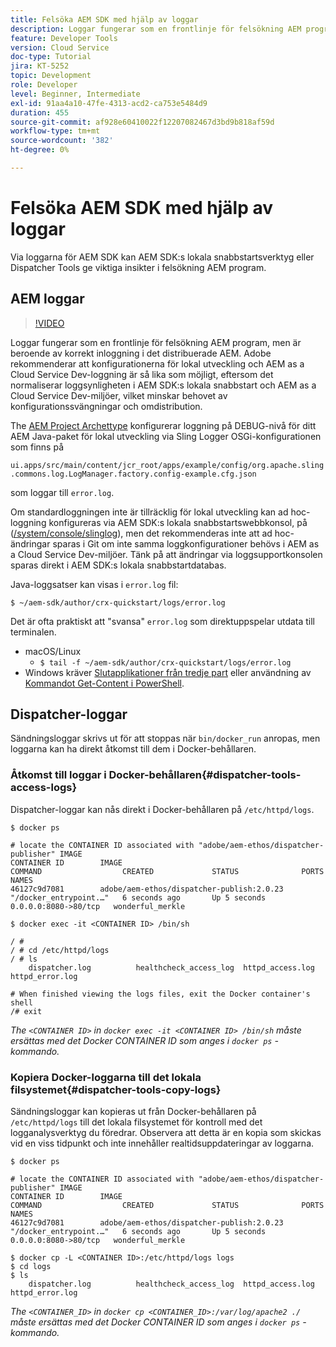 ```yaml
---
title: Felsöka AEM SDK med hjälp av loggar
description: Loggar fungerar som en frontlinje för felsökning AEM program, men är beroende av korrekt inloggning i det distribuerade AEM.
feature: Developer Tools
version: Cloud Service
doc-type: Tutorial
jira: KT-5252
topic: Development
role: Developer
level: Beginner, Intermediate
exl-id: 91aa4a10-47fe-4313-acd2-ca753e5484d9
duration: 455
source-git-commit: af928e60410022f12207082467d3bd9b818af59d
workflow-type: tm+mt
source-wordcount: '382'
ht-degree: 0%

---
```


# Felsöka AEM SDK med hjälp av loggar

Via loggarna för AEM SDK kan AEM SDK:s lokala snabbstartsverktyg eller Dispatcher Tools ge viktiga insikter i felsökning AEM program.

## AEM loggar

>[!VIDEO](https://video.tv.adobe.com/v/34334?quality=12&learn=on)

Loggar fungerar som en frontlinje för felsökning AEM program, men är beroende av korrekt inloggning i det distribuerade AEM. Adobe rekommenderar att konfigurationerna för lokal utveckling och AEM as a Cloud Service Dev-loggning är så lika som möjligt, eftersom det normaliserar loggsynligheten i AEM SDK:s lokala snabbstart och AEM as a Cloud Service Dev-miljöer, vilket minskar behovet av konfigurationssvängningar och omdistribution.

The [AEM Project Archettype](https://github.com/adobe/aem-project-archetype) konfigurerar loggning på DEBUG-nivå för ditt AEM Java-paket för lokal utveckling via Sling Logger OSGi-konfigurationen som finns på

`ui.apps/src/main/content/jcr_root/apps/example/config/org.apache.sling.commons.log.LogManager.factory.config-example.cfg.json`

som loggar till `error.log`.

Om standardloggningen inte är tillräcklig för lokal utveckling kan ad hoc-loggning konfigureras via AEM SDK:s lokala snabbstartswebbkonsol, på ([/system/console/slinglog](http://localhost:4502/system/console/slinglog)), men det rekommenderas inte att ad hoc-ändringar sparas i Git om inte samma loggkonfigurationer behövs i AEM as a Cloud Service Dev-miljöer. Tänk på att ändringar via loggsupportkonsolen sparas direkt i AEM SDK:s lokala snabbstartdatabas.

Java-loggsatser kan visas i `error.log` fil:

```
$ ~/aem-sdk/author/crx-quickstart/logs/error.log
```

Det är ofta praktiskt att &quot;svansa&quot; `error.log` som direktuppspelar utdata till terminalen.

+ macOS/Linux
   + `$ tail -f ~/aem-sdk/author/crx-quickstart/logs/error.log`
+ Windows kräver [Slutapplikationer från tredje part](https://stackoverflow.com/questions/187587/a-windows-equivalent-of-the-unix-tail-command) eller användning av [Kommandot Get-Content i PowerShell](https://stackoverflow.com/a/46444596/133936).

## Dispatcher-loggar

Sändningsloggar skrivs ut för att stoppas när `bin/docker_run` anropas, men loggarna kan ha direkt åtkomst till dem i Docker-behållaren.

### Åtkomst till loggar i Docker-behållaren{#dispatcher-tools-access-logs}

Dispatcher-loggar kan nås direkt i Docker-behållaren på `/etc/httpd/logs`.

```shell
$ docker ps

# locate the CONTAINER ID associated with "adobe/aem-ethos/dispatcher-publisher" IMAGE
CONTAINER ID        IMAGE                                       COMMAND                  CREATED             STATUS              PORTS                  NAMES
46127c9d7081        adobe/aem-ethos/dispatcher-publish:2.0.23   "/docker_entrypoint.…"   6 seconds ago       Up 5 seconds        0.0.0.0:8080->80/tcp   wonderful_merkle

$ docker exec -it <CONTAINER ID> /bin/sh

/ # 
/ # cd /etc/httpd/logs
/ # ls
    dispatcher.log          healthcheck_access_log  httpd_access.log        httpd_error.log

# When finished viewing the logs files, exit the Docker container's shell
/# exit
```

_The `<CONTAINER ID>` in `docker exec -it <CONTAINER ID> /bin/sh` måste ersättas med det Docker CONTAINER ID som anges i `docker ps` -kommando._


### Kopiera Docker-loggarna till det lokala filsystemet{#dispatcher-tools-copy-logs}

Sändningsloggar kan kopieras ut från Docker-behållaren på `/etc/httpd/logs` till det lokala filsystemet för kontroll med det logganalysverktyg du föredrar. Observera att detta är en kopia som skickas vid en viss tidpunkt och inte innehåller realtidsuppdateringar av loggarna.

```shell
$ docker ps

# locate the CONTAINER ID associated with "adobe/aem-ethos/dispatcher-publisher" IMAGE
CONTAINER ID        IMAGE                                       COMMAND                  CREATED             STATUS              PORTS                  NAMES
46127c9d7081        adobe/aem-ethos/dispatcher-publish:2.0.23   "/docker_entrypoint.…"   6 seconds ago       Up 5 seconds        0.0.0.0:8080->80/tcp   wonderful_merkle

$ docker cp -L <CONTAINER ID>:/etc/httpd/logs logs 
$ cd logs
$ ls
    dispatcher.log          healthcheck_access_log  httpd_access.log        httpd_error.log
```

_The `<CONTAINER_ID>` in `docker cp <CONTAINER_ID>:/var/log/apache2 ./` måste ersättas med det Docker CONTAINER ID som anges i `docker ps` -kommando._
